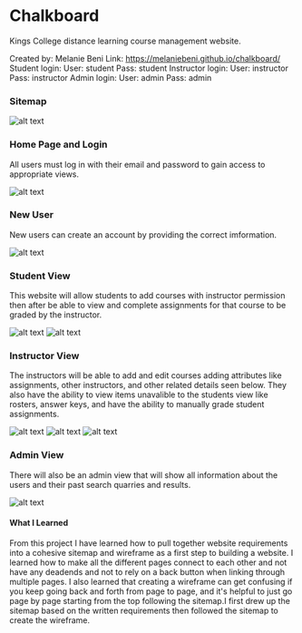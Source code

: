 # Chalkboard
Kings College distance learning course management website.

Created by: Melanie Beni
Link: https://melaniebeni.github.io/chalkboard/
Student login: User: student Pass: student
Instructor login: User: instructor Pass: instructor
Admin login: User: admin Pass: admin

### Sitemap
![alt text](ReadMeImages/Sitemap.jpg)

### Home Page and Login
All users must log in with their email and password to gain access to appropriate views.

![alt text](ReadMeImages/HomeLogin.jpg)

### New User
New users can create an account by providing the correct imformation.

![alt text](ReadMeImages/SignUp.jpg)

### Student View
This website will allow students to add courses with instructor permission then after be able to view and complete assignments for that course to be graded by the instructor.

![alt text](ReadMeImages/Student1.jpg)
![alt text](ReadMeImages/Student2.jpg)

### Instructor View

The instructors will be able to add and edit courses adding attributes like assignments, other instructors, and other related details seen below. They also have the ability to view items unavalible to the students view like rosters, answer keys, and have the ability to manually grade student assignments.  

![alt text](ReadMeImages/Instructor1.jpg)
![alt text](ReadMeImages/Instructor2.jpg)
![alt text](ReadMeImages/Instructor3.jpg)

### Admin View

There will also be an admin view that will show all information about the users and their past search quarries and results.

![alt text](ReadMeImages/Admin.jpg)

#### What I Learned

From this project I have learned how to pull together website requirements into a cohesive sitemap and wireframe as a first step to building a website. I learned how to make all the different pages connect to each other and not have any deadends and not to rely on a back button when linking through multiple pages. I also learned that creating a wireframe can get confusing if you keep going back and forth from page to page, and it's helpful to just go page by page starting from the top following the sitemap.I first drew up the sitemap based on the written requirements then followed the sitemap to create the wireframe. 
